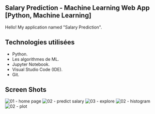 ## Salary Prediction - Machine Learning Web App [Python, Machine Learning]

Hello! My application named "Salary Prediction".

## Technologies utilisées

* Python.
* Les algorithmes de ML.
* Jupyter Notebook.
* Visual Studio Code (IDE).
* Git.

## Screen Shots
![01 - home page](https://github.com/benjdiasaad/WebApp-ML-salaryprediction/blob/main/screenshots/1.png)
![02 - predict salary](https://github.com/benjdiasaad/WebApp-ML-salaryprediction/blob/main/screenshots/2.png)
![03 - explore](https://github.com/benjdiasaad/WebApp-ML-salaryprediction/blob/main/screenshots/3.png)
![02 - histogram](https://github.com/benjdiasaad/WebApp-ML-salaryprediction/blob/main/screenshots/4.png)
![02 - plot](https://github.com/benjdiasaad/WebApp-ML-salaryprediction/blob/main/screenshots/5.png)

